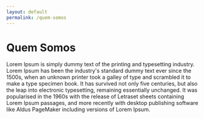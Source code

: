 ```yaml
---
layout: default
permalink: /quem-somos
---
```


<!-- quem somos -->
<div class="who-we d-flex justify-content-center">
  <div>
    <h1 class="pt-4">
      Quem Somos
    </h1>
    <p class="text-who">
     Lorem Ipsum is simply dummy text of the printing and typesetting industry. Lorem Ipsum has been the industry's standard dummy text ever since the 1500s, when an unknown printer took a galley of type and scrambled it to make a type specimen book. It has survived not only five centuries, but also the leap into electronic typesetting, remaining essentially unchanged. It was popularised in the 1960s with the release of Letraset sheets containing Lorem Ipsum passages, and more recently with desktop publishing software like Aldus PageMaker including versions of Lorem Ipsum. 
    </p>
  </div>
</div>